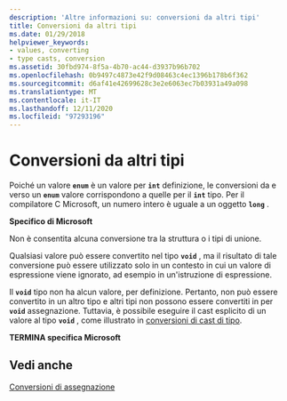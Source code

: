 ```yaml
---
description: 'Altre informazioni su: conversioni da altri tipi'
title: Conversioni da altri tipi
ms.date: 01/29/2018
helpviewer_keywords:
- values, converting
- type casts, conversion
ms.assetid: 30fbd974-8f5a-4b70-ac44-d3937b96b702
ms.openlocfilehash: 0b9497c4873e42f9d08463c4ec1396b178b6f362
ms.sourcegitcommit: d6af41e42699628c3e2e6063ec7b03931a49a098
ms.translationtype: MT
ms.contentlocale: it-IT
ms.lasthandoff: 12/11/2020
ms.locfileid: "97293196"
---
```

# <a name="conversions-from-other-types"></a>Conversioni da altri tipi

Poiché un valore **`enum`** è un valore per **`int`** definizione, le conversioni da e verso un **`enum`** valore corrispondono a quelle per il **`int`** tipo. Per il compilatore C Microsoft, un numero intero è uguale a un oggetto **`long`** .

**Specifico di Microsoft**

Non è consentita alcuna conversione tra la struttura o i tipi di unione.

Qualsiasi valore può essere convertito nel tipo **`void`** , ma il risultato di tale conversione può essere utilizzato solo in un contesto in cui un valore di espressione viene ignorato, ad esempio in un'istruzione di espressione.

Il **`void`** tipo non ha alcun valore, per definizione. Pertanto, non può essere convertito in un altro tipo e altri tipi non possono essere convertiti in per **`void`** assegnazione. Tuttavia, è possibile eseguire il cast esplicito di un valore al tipo **`void`** , come illustrato in [conversioni di cast di tipo](../c-language/type-cast-conversions.md).

**TERMINA specifica Microsoft**

## <a name="see-also"></a>Vedi anche

[Conversioni di assegnazione](../c-language/assignment-conversions.md)

